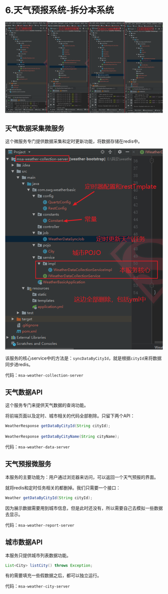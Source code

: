 # 6.天气预报系统-拆分本系统

<div align="center">
    <img src="../../pic/spring-cloud-waylau/四个微服务.png" >
</div>


## 天气数据采集微服务

这个微服务专门提供数据采集和定时更新功能，将数据存储在redis中。

<div align="center">
    <img src="../../pic/spring-cloud-waylau/msa-weather-collection-server.png" >
</div>


该服务的核心service中的方法是：`syncDataByCityId`，就是根据`cityId`来将数据同步进redis。

代码：`msa-weather-collection-server`


## 天气数据API

这个服务专门来提供天气数据的查询功能。

将前端页面以及定时、城市相关的代码全部剔除。只留下两个API：

```java
WeatherResponse getDataByCityId(String cityId);

WeatherResponse getDataByCityName(String cityName);
```

代码：`msa-weather-data-server`

## 天气预报微服务

本服务的主要功能为：用户通过浏览器来访问，可以返回一个天气预报的界面。

就将redis和定时任务相关的都删掉。我们只需要一个接口：
```java
Weather getDataByCityId(String cityId);
```

因为展示数据需要用到城市信息，但是此时还没有，所以需要自己去模拟一些数据去显示。

代码：`msa-weather-report-server`


## 城市数据API

本服务只提供城市列表数据功能。

```java
List<City> listCity() throws Exception;
```

有的需要填充一些假数据之后，都可以独立运行。

代码：`msa-weather-city-server`
